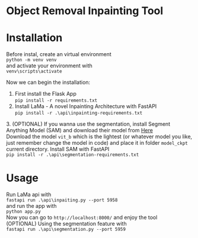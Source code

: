 # Object Removal Inpainting Tool

# Installation  
Before instal, create an virtual environment  
`python -m venv venv`  
and activate your environment with  
`venv\scripts\activate`  

Now we can begin the installation:  
1. First install the Flask App    
`pip install -r requirements.txt`  
2. Install LaMa - A novel Inpainting Architecture with FastAPI  
`pip install -r .\api\inpainting-requirements.txt`  


[SAM]: https://github.com/facebookresearch/segment-anything
3. (OPTIONAL) If you wanna use the segmentation, install Segment Anything Model (SAM) and download their model from [Here][SAM]  
Download the model `vit_b` which is the lightest (or whatever model you like, just remember change the model in code) and place it in folder `model_ckpt` current directory.
Install SAM with FastAPI  
`pip install -r .\api\segmentation-requirements.txt`  

# Usage  
Run LaMa api with  
`fastapi run .\api\inpaiting.py --port 5958`  
and run the app with  
`python app.py`  
Now you can go to `http://localhost:8000/` and enjoy the tool  
(OPTIONAL) Using the segmentation feature with  
`fastapi run .\api\segmentation.py --port 5959` 
